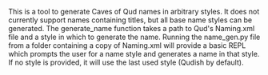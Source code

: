 This is a tool to generate Caves of Qud names in arbitrary styles. 
It does not currently support names containing titles, but all base name styles can be generated.
The generate_name function takes a path to Qud's Naming.xml file and a style in which to generate the name.
Running the name_gen.py file from a folder containing a copy of Naming.xml will provide a basic REPL
which prompts the user for a name style and generates a name in that style. If no style is provided,
it will use the last used style (Qudish by default).
